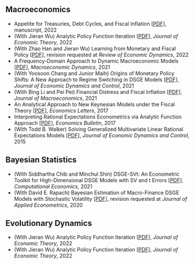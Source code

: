 ## Macroeconomics

* Appetite for Treasuries, Debt Cycles, and Fiscal Inflation [[PDF](/pdf/BinUtil.pdf)], manuscript, 2022
* (With Jieran Wu) Analytic Policy Function Iteration [[PDF](/pdf/APFI_RX.pdf)], *Journal of Economic Theory*, 2022
* (With Zhao Han and Jieran Wu) Learning from Monetary and Fiscal Policy [[PDF](/pdf/LearnMPFP.pdf)], revision requested at *Review of Economic Dynamics*, 2022
* A Frequency-Domain Approach to Dynamic Macroeconomic Models [[PDF](/pdf/TestingNKFT.pdf)], *Macroeconomic Dynamics*, 2021
* (With Yoosoon Chang and Junior Maih) Origins of Monetary Policy Shifts: A New Approach to Regime Switching in DSGE Models [[PDF](/pdf/EndoSwitchDSGE.pdf)], *Journal of Economic Dynamics and Control*, 2021
* (With Bing Li and Pei Pei) Financial Distress and Fiscal Inflation [[PDF](/pdf/CreditRiskMF_v3.pdf)], *Journal of Macroeconomics*, 2021
* An Analytical Approach to New Keynesian Models under the Fiscal Theory [[PDF](/pdf/SolvingNKFT.pdf)], *Economics Letters*, 2017
* Interpreting Rational Expectations Econometrics via Analytic Function Approach [[PDF](/pdf/REEconometrics.pdf)], *Economics Bulletin*, 2017
* (With Todd B. Walker) Solving Generalized Multivariate Linear Rational Expectations Models [[PDF](/pdf/TW_SMLRE_6_15.pdf)], *Journal of Economic Dynamics and Control*, 2015

## Bayesian Statistics

* (With Siddhartha Chib and Minchul Shin) DSGE-SVt: An Econometric Toolkit for High-Dimensional DSGE Models with SV and t Errors [[PDF](/pdf/DSGE-SVt.pdf)], *Computational Economics*, 2021
* (With David E. Rapach) Bayesian Estimation of Macro-Finance DSGE Models with Stochastic Volatility [[PDF](/pdf/MacroFinance.pdf)], revision requested at *Journal of Applied Econometrics*, 2020

## Evolutionary Dynamics

* (With Jieran Wu) Analytic Policy Function Iteration [[PDF](/pdf/APFI_RX.pdf)], *Journal of Economic Theory*, 2022
* (With Jieran Wu) Analytic Policy Function Iteration [[PDF](/pdf/APFI_RX.pdf)], *Journal of Economic Theory*, 2022
